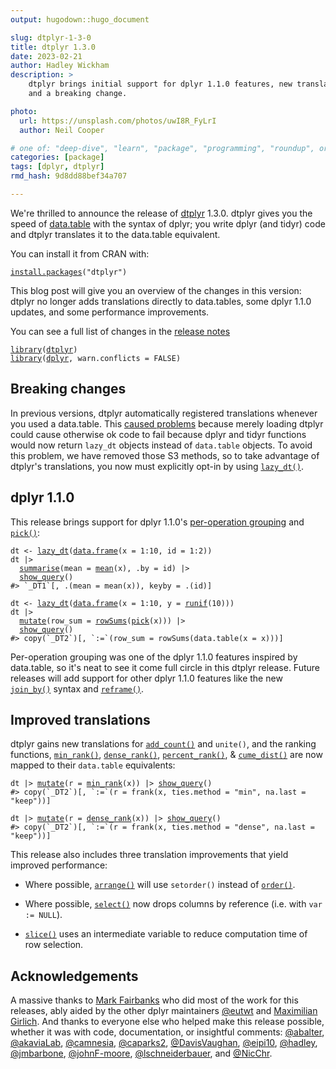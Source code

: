 ```yaml
---
output: hugodown::hugo_document

slug: dtplyr-1-3-0
title: dtplyr 1.3.0
date: 2023-02-21
author: Hadley Wickham
description: >
    dtplyr brings initial support for dplyr 1.1.0 features, new translations, 
    and a breaking change.

photo:
  url: https://unsplash.com/photos/uwI8R_FyLrI
  author: Neil Cooper

# one of: "deep-dive", "learn", "package", "programming", "roundup", or "other"
categories: [package] 
tags: [dplyr, dtplyr]
rmd_hash: 9d8dd88bef34a707

---
```


<!--
TODO:
* [x] Look over / edit the post's title in the yaml
* [x] Edit (or delete) the description; note this appears in the Twitter card
* [x] Pick category and tags (see existing with [`hugodown::tidy_show_meta()`](https://rdrr.io/pkg/hugodown/man/use_tidy_post.html))
* [x] Find photo & update yaml metadata
* [x] Create `thumbnail-sq.jpg`; height and width should be equal
* [x] Create `thumbnail-wd.jpg`; width should be >5x height
* [x] [`hugodown::use_tidy_thumbnails()`](https://rdrr.io/pkg/hugodown/man/use_tidy_post.html)
* [x] Add intro sentence, e.g. the standard tagline for the package
* [ ] [`usethis::use_tidy_thanks()`](https://usethis.r-lib.org/reference/use_tidy_thanks.html)
-->

We're thrilled to announce the release of [dtplyr](https://dtplyr.tidyverse.org) 1.3.0. dtplyr gives you the speed of [data.table](http://r-datatable.com/) with the syntax of dplyr; you write dplyr (and tidyr) code and dtplyr translates it to the data.table equivalent.

You can install it from CRAN with:

<div class="highlight">

<pre class='chroma'><code class='language-r' data-lang='r'><span><span class='nf'><a href='https://rdrr.io/r/utils/install.packages.html'>install.packages</a></span><span class='o'>(</span><span class='s'>"dtplyr"</span><span class='o'>)</span></span></code></pre>

</div>

This blog post will give you an overview of the changes in this version: dtplyr no longer adds translations directly to data.tables, some dplyr 1.1.0 updates, and some performance improvements.

You can see a full list of changes in the [release notes](https://github.com/tidyverse/dtplyr/releases/tag/v1.3.0)

<div class="highlight">

<pre class='chroma'><code class='language-r' data-lang='r'><span><span class='kr'><a href='https://rdrr.io/r/base/library.html'>library</a></span><span class='o'>(</span><span class='nv'><a href='https://dtplyr.tidyverse.org'>dtplyr</a></span><span class='o'>)</span></span>
<span><span class='kr'><a href='https://rdrr.io/r/base/library.html'>library</a></span><span class='o'>(</span><span class='nv'><a href='https://dplyr.tidyverse.org'>dplyr</a></span>, warn.conflicts <span class='o'>=</span> <span class='kc'>FALSE</span><span class='o'>)</span></span></code></pre>

</div>

## Breaking changes

In previous versions, dtplyr automatically registered translations whenever you used a data.table. This [caused problems](https://github.com/tidyverse/dtplyr/issues/312) because merely loading dtplyr could cause otherwise ok code to fail because dplyr and tidyr functions would now return `lazy_dt` objects instead of `data.table` objects. To avoid this problem, we have removed those S3 methods, so to take advantage of dtplyr's translations, you now must explicitly opt-in by using [`lazy_dt()`](https://dtplyr.tidyverse.org/reference/lazy_dt.html).

## dplyr 1.1.0

This release brings support for dplyr 1.1.0's [per-operation grouping](https://www.tidyverse.org/blog/2023/02/dplyr-1-1-0-per-operation-grouping/) and [`pick()`](https://dplyr.tidyverse.org/reference/pick.html):

<div class="highlight">

<pre class='chroma'><code class='language-r' data-lang='r'><span><span class='nv'>dt</span> <span class='o'>&lt;-</span> <span class='nf'><a href='https://dtplyr.tidyverse.org/reference/lazy_dt.html'>lazy_dt</a></span><span class='o'>(</span><span class='nf'><a href='https://rdrr.io/r/base/data.frame.html'>data.frame</a></span><span class='o'>(</span>x <span class='o'>=</span> <span class='m'>1</span><span class='o'>:</span><span class='m'>10</span>, id <span class='o'>=</span> <span class='m'>1</span><span class='o'>:</span><span class='m'>2</span><span class='o'>)</span><span class='o'>)</span></span>
<span><span class='nv'>dt</span> <span class='o'>|&gt;</span> </span>
<span>  <span class='nf'><a href='https://dplyr.tidyverse.org/reference/summarise.html'>summarise</a></span><span class='o'>(</span>mean <span class='o'>=</span> <span class='nf'><a href='https://rdrr.io/r/base/mean.html'>mean</a></span><span class='o'>(</span><span class='nv'>x</span><span class='o'>)</span>, .by <span class='o'>=</span> <span class='nv'>id</span><span class='o'>)</span> <span class='o'>|&gt;</span> </span>
<span>  <span class='nf'><a href='https://dplyr.tidyverse.org/reference/explain.html'>show_query</a></span><span class='o'>(</span><span class='o'>)</span></span>
<span><span class='c'>#&gt; `_DT1`[, .(mean = mean(x)), keyby = .(id)]</span></span>
<span></span><span></span>
<span><span class='nv'>dt</span> <span class='o'>&lt;-</span> <span class='nf'><a href='https://dtplyr.tidyverse.org/reference/lazy_dt.html'>lazy_dt</a></span><span class='o'>(</span><span class='nf'><a href='https://rdrr.io/r/base/data.frame.html'>data.frame</a></span><span class='o'>(</span>x <span class='o'>=</span> <span class='m'>1</span><span class='o'>:</span><span class='m'>10</span>, y <span class='o'>=</span> <span class='nf'><a href='https://rdrr.io/r/stats/Uniform.html'>runif</a></span><span class='o'>(</span><span class='m'>10</span><span class='o'>)</span><span class='o'>)</span><span class='o'>)</span></span>
<span><span class='nv'>dt</span> <span class='o'>|&gt;</span> </span>
<span>  <span class='nf'><a href='https://dplyr.tidyverse.org/reference/mutate.html'>mutate</a></span><span class='o'>(</span>row_sum <span class='o'>=</span> <span class='nf'><a href='https://rdrr.io/r/base/colSums.html'>rowSums</a></span><span class='o'>(</span><span class='nf'><a href='https://dplyr.tidyverse.org/reference/pick.html'>pick</a></span><span class='o'>(</span><span class='nv'>x</span><span class='o'>)</span><span class='o'>)</span><span class='o'>)</span> <span class='o'>|&gt;</span> </span>
<span>  <span class='nf'><a href='https://dplyr.tidyverse.org/reference/explain.html'>show_query</a></span><span class='o'>(</span><span class='o'>)</span></span>
<span><span class='c'>#&gt; copy(`_DT2`)[, `:=`(row_sum = rowSums(data.table(x = x)))]</span></span>
<span></span></code></pre>

</div>

Per-operation grouping was one of the dplyr 1.1.0 features inspired by data.table, so it's neat to see it come full circle in this dtplyr release. Future releases will add support for other dplyr 1.1.0 features like the new [`join_by()`](https://dplyr.tidyverse.org/reference/join_by.html) syntax and [`reframe()`](https://dplyr.tidyverse.org/reference/reframe.html).

## Improved translations

dtplyr gains new translations for [`add_count()`](https://dplyr.tidyverse.org/reference/count.html) and `unite()`, and the ranking functions, [`min_rank()`](https://dplyr.tidyverse.org/reference/row_number.html), [`dense_rank()`](https://dplyr.tidyverse.org/reference/row_number.html), [`percent_rank()`](https://dplyr.tidyverse.org/reference/percent_rank.html), & [`cume_dist()`](https://dplyr.tidyverse.org/reference/percent_rank.html) are now mapped to their `data.table` equivalents:

<div class="highlight">

<pre class='chroma'><code class='language-r' data-lang='r'><span><span class='nv'>dt</span> <span class='o'>|&gt;</span> <span class='nf'><a href='https://dplyr.tidyverse.org/reference/mutate.html'>mutate</a></span><span class='o'>(</span>r <span class='o'>=</span> <span class='nf'><a href='https://dplyr.tidyverse.org/reference/row_number.html'>min_rank</a></span><span class='o'>(</span><span class='nv'>x</span><span class='o'>)</span><span class='o'>)</span> <span class='o'>|&gt;</span> <span class='nf'><a href='https://dplyr.tidyverse.org/reference/explain.html'>show_query</a></span><span class='o'>(</span><span class='o'>)</span></span>
<span><span class='c'>#&gt; copy(`_DT2`)[, `:=`(r = frank(x, ties.method = "min", na.last = "keep"))]</span></span>
<span></span><span></span>
<span><span class='nv'>dt</span> <span class='o'>|&gt;</span> <span class='nf'><a href='https://dplyr.tidyverse.org/reference/mutate.html'>mutate</a></span><span class='o'>(</span>r <span class='o'>=</span> <span class='nf'><a href='https://dplyr.tidyverse.org/reference/row_number.html'>dense_rank</a></span><span class='o'>(</span><span class='nv'>x</span><span class='o'>)</span><span class='o'>)</span> <span class='o'>|&gt;</span> <span class='nf'><a href='https://dplyr.tidyverse.org/reference/explain.html'>show_query</a></span><span class='o'>(</span><span class='o'>)</span></span>
<span><span class='c'>#&gt; copy(`_DT2`)[, `:=`(r = frank(x, ties.method = "dense", na.last = "keep"))]</span></span>
<span></span></code></pre>

</div>

This release also includes three translation improvements that yield improved performance:

-   Where possible, [`arrange()`](https://dplyr.tidyverse.org/reference/arrange.html) will use `setorder()` instead of [`order()`](https://rdrr.io/r/base/order.html).

-   Where possible, [`select()`](https://dplyr.tidyverse.org/reference/select.html) now drops columns by reference (i.e. with `var := NULL`).

-   [`slice()`](https://dplyr.tidyverse.org/reference/slice.html) uses an intermediate variable to reduce computation time of row selection.

## Acknowledgements

A massive thanks to [Mark Fairbanks](https://github.com/markfairbanks) who did most of the work for this releases, ably aided by the other dplyr maintainers [@eutwt](https://github.com/eutwt) and [Maximilian Girlich](https://github.com/mgirlich). And thanks to everyone else who helped make this release possible, whether it was with code, documentation, or insightful comments: [@abalter](https://github.com/abalter), [@akaviaLab](https://github.com/akaviaLab), [@camnesia](https://github.com/camnesia), [@caparks2](https://github.com/caparks2), [@DavisVaughan](https://github.com/DavisVaughan), [@eipi10](https://github.com/eipi10), [@hadley](https://github.com/hadley), [@jmbarbone](https://github.com/jmbarbone), [@johnF-moore](https://github.com/johnF-moore), [@lschneiderbauer](https://github.com/lschneiderbauer), and [@NicChr](https://github.com/NicChr).

